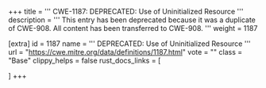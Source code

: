 +++
title = '''
CWE-1187: DEPRECATED: Use of Uninitialized Resource
'''
description	= '''
This entry has been deprecated because it was a duplicate of CWE-908. All content has been transferred to CWE-908.
'''
weight = 1187

[extra]
id = 1187
name = '''
DEPRECATED: Use of Uninitialized Resource
'''
url = "https://cwe.mitre.org/data/definitions/1187.html"
vote = ""
class = "Base"
clippy_helps = false
rust_docs_links = [
	
]
+++
